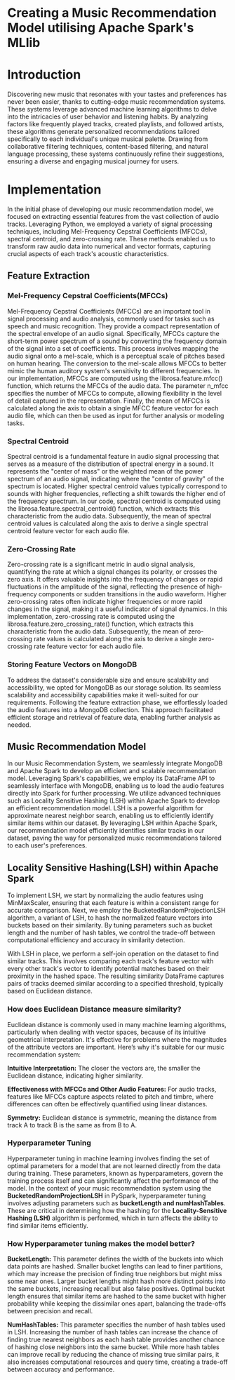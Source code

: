 # Creating a Music Recommendation Model utilising Apache Spark's MLlib

# Introduction
Discovering new music that resonates with your tastes and preferences has never been easier, thanks to cutting-edge music recommendation systems. These systems leverage advanced machine learning algorithms to delve into the intricacies of user behavior and listening habits. By analyzing factors like frequently played tracks, created playlists, and followed artists, these algorithms generate personalized recommendations tailored specifically to each individual's unique musical palette. Drawing from collaborative filtering techniques, content-based filtering, and natural language processing, these systems continuously refine their suggestions, ensuring a diverse and engaging musical journey for users.

# Implementation

In the initial phase of developing our music recommendation model, we focused on extracting essential features from the vast collection of audio tracks. Leveraging Python, we employed a variety of signal processing techniques, including Mel-Frequency Cepstral Coefficients (MFCCs), spectral centroid, and zero-crossing rate. These methods enabled us to transform raw audio data into numerical and vector formats, capturing crucial aspects of each track's acoustic characteristics. 

## Feature Extraction

### Mel-Frequency Cepstral Coefficients(MFCCs)
Mel-Frequency Cepstral Coefficients (MFCCs) are an important tool in signal processing and audio analysis, commonly used for tasks such as speech and music recognition. They provide a compact representation of the spectral envelope of an audio signal. Specifically, MFCCs capture the short-term power spectrum of a sound by converting the frequency domain of the signal into a set of coefficients. This process involves mapping the audio signal onto a mel-scale, which is a perceptual scale of pitches based on human hearing. The conversion to the mel-scale allows MFCCs to better mimic the human auditory system's sensitivity to different frequencies. In our implementation, MFCCs are computed using the librosa.feature.mfcc() function, which returns the MFCCs of the audio data. The parameter n_mfcc specifies the number of MFCCs to compute, allowing flexibility in the level of detail captured in the representation. Finally, the mean of MFCCs is calculated along the axis to obtain a single MFCC feature vector for each audio file, which can then be used as input for further analysis or modeling tasks.

### Spectral Centroid
Spectral centroid is a fundamental feature in audio signal processing that serves as a measure of the distribution of spectral energy in a sound. It represents the "center of mass" or the weighted mean of the power spectrum of an audio signal, indicating where the "center of gravity" of the spectrum is located. Higher spectral centroid values typically correspond to sounds with higher frequencies, reflecting a shift towards the higher end of the frequency spectrum. In our code, spectral centroid is computed using the librosa.feature.spectral_centroid() function, which extracts this characteristic from the audio data. Subsequently, the mean of spectral centroid values is calculated along the axis to derive a single spectral centroid feature vector for each audio file.

### Zero-Crossing Rate
Zero-crossing rate is a significant metric in audio signal analysis, quantifying the rate at which a signal changes its polarity, or crosses the zero axis. It offers valuable insights into the frequency of changes or rapid fluctuations in the amplitude of the signal, reflecting the presence of high-frequency components or sudden transitions in the audio waveform. Higher zero-crossing rates often indicate higher frequencies or more rapid changes in the signal, making it a useful indicator of signal dynamics. In this implementation, zero-crossing rate is computed using the librosa.feature.zero_crossing_rate() function, which extracts this characteristic from the audio data. Subsequently, the mean of zero-crossing rate values is calculated along the axis to derive a single zero-crossing rate feature vector for each audio file.

### Storing Feature Vectors on MongoDB
To address the dataset's considerable size and ensure scalability and accessibility, we opted for MongoDB as our storage solution. Its seamless scalability and accessibility capabilities make it well-suited for our requirements. Following the feature extraction phase, we effortlessly loaded the audio features into a MongoDB collection. This approach facilitated efficient storage and retrieval of feature data, enabling further analysis as needed.

## Music Recommendation Model
In our Music Recommendation System, we seamlessly integrate MongoDB and Apache Spark to develop an efficient and scalable recommendation model.  Leveraging Spark's capabilities, we employ its DataFrame API to seamlessly interface with MongoDB, enabling us to load the audio features directly into Spark for further processing. We utilize advanced techniques such as Locality Sensitive Hashing (LSH) within Apache Spark to develop an efficient recommendation model. LSH is a powerful algorithm for approximate nearest neighbor search, enabling us to efficiently identify similar items within our dataset. By leveraging LSH within Apache Spark, our recommendation model efficiently identifies similar tracks in our dataset, paving the way for personalized music recommendations tailored to each user's preferences.

## Locality Sensitive Hashing(LSH) within Apache Spark
To implement LSH, we start by normalizing the audio features using MinMaxScaler, ensuring that each feature is within a consistent range for accurate comparison. Next, we employ the BucketedRandomProjectionLSH algorithm, a variant of LSH, to hash the normalized feature vectors into buckets based on their similarity. By tuning parameters such as bucket length and the number of hash tables, we control the trade-off between computational efficiency and accuracy in similarity detection.

With LSH in place, we perform a self-join operation on the dataset to find similar tracks. This involves comparing each track's feature vector with every other track's vector to identify potential matches based on their proximity in the hashed space. The resulting similarity DataFrame captures pairs of tracks deemed similar according to a specified threshold, typically based on Euclidean distance.

### How does Euclidean Distance measure similarity?
Euclidean distance is commonly used in many machine learning algorithms, particularly when dealing with vector spaces, because of its intuitive geometrical interpretation. It's effective for problems where the magnitudes of the attribute vectors are important. Here’s why it's suitable for our music recommendation system:

**Intuitive Interpretation:** The closer the vectors are, the smaller the Euclidean distance, indicating higher similarity.

**Effectiveness with MFCCs and Other Audio Features:** For audio tracks, features like MFCCs capture aspects related to pitch and timbre, where differences can often be effectively quantified using linear distances.

**Symmetry:** Euclidean distance is symmetric, meaning the distance from track A to track B is the same as from B to A.

### Hyperparameter Tuning
Hyperparameter tuning in machine learning involves finding the set of optimal parameters for a model that are not learned directly from the data during training. These parameters, known as hyperparameters, govern the training process itself and can significantly affect the performance of the model. In the context of your music recommendation system using the **BucketedRandomProjectionLSH** in PySpark, hyperparameter tuning involves adjusting parameters such as **bucketLength and numHashTables**. These are critical in determining how the hashing for the **Locality-Sensitive Hashing (LSH)** algorithm is performed, which in turn affects the ability to find similar items efficiently.

### How Hyperparameter tuning makes the model better?

**BucketLength:** This parameter defines the width of the buckets into which data points are hashed. Smaller bucket lengths can lead to finer partitions, which may increase the precision of finding true neighbors but might miss some near ones. Larger bucket lengths might hash more distinct points into the same buckets, increasing recall but also false positives. Optimal bucket length ensures that similar items are hashed to the same bucket with higher probability while keeping the dissimilar ones apart, balancing the trade-offs between precision and recall.

**NumHashTables:** This parameter specifies the number of hash tables used in LSH. Increasing the number of hash tables can increase the chance of finding true nearest neighbors as each hash table provides another chance of hashing close neighbors into the same bucket. While more hash tables can improve recall by reducing the chance of missing true similar pairs, it also increases computational resources and query time, creating a trade-off between accuracy and performance.

